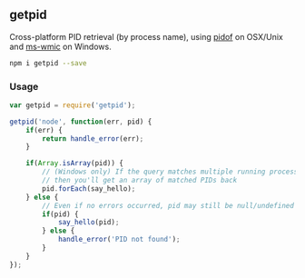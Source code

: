 ## getpid

Cross-platform PID retrieval (by process name), using [pidof](https://github.com/calmh/node-pidof) on OSX/Unix and [ms-wmic](https://github.com/mjhasbach/node-ms-wmic) on Windows.

```sh
npm i getpid --save
```

### Usage
```js
var getpid = require('getpid');

getpid('node', function(err, pid) {
    if(err) {
        return handle_error(err);
    }

    if(Array.isArray(pid)) {
        // (Windows only) If the query matches multiple running process names
        // then you'll get an array of matched PIDs back
        pid.forEach(say_hello);
    } else {
        // Even if no errors occurred, pid may still be null/undefined if it wasn't found
        if(pid) {
            say_hello(pid);
        } else {
            handle_error('PID not found');
        }
    }
});
```
